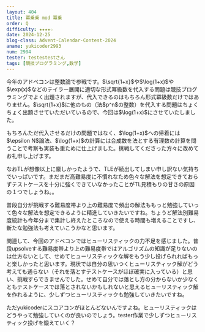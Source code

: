 ```yaml
---
layout: 404
title: 冪乗乗 mod 冪乗
order: Q
difficulty: ★★★★☆
date: 2024-12-25
blog-class: Advent-Calendar-Contest-2024
aname: yukicoder2993
num: 2994
tester: testestestさん
tags: [競技プログラミング,数学]
---
```


<p>
今年のアドベコンは整数論で参戦です。$\sqrt{1+x}$や$\log(1+x)$や$\exp(x)$などのテイラー展開に適切な形式冪級数を代入する問題は競技プログラミングでよく出題されますが、代入できるのはもちろん形式冪級数だけではありません。$\sqrt{1+x}$に他のもの（法$p^n$の整数）を代入する問題はちょくちょく出題させていただいているので、今回は$\log(1+x)$にさせていたしました。
</p>
<p>
もちろんただ代入させるだけの問題ではなく、$\log(1+x)$への帰着には$\epsilon N$論法、$\log(1+x)$の計算には合成数を法とする有理数の計算を問うことで考察も実装も重ために仕上げました。挑戦してくださった方々に改めてお礼申し上げます。
</p>
<p>
なおTLが想像以上に厳しかったようで、TLEが続出してしまい申し訳ない気持ちでいっぱいです。まだまだ高難易度に不慣れなため色々な解法を想定できておらずテストケースを十分に強くできていなかったことがTL見積もりの甘さの原因の１つでしょうね。。
</p>
<p>
普段自分が挑戦する難易度帯より上の難易度で頻出の解法ももっと勉強していって色々な解法を想定できるように精進していきたいですね。ちょうど解法別難易度統計も今年分まで集計し終えたところなので使える時間も増えることですし、新たな勉強法も考えていこうかなと思います。
</p>
<p>
関連して、今回のアドベコンではヒューリスティックの力不足を感じました。普段upsolveする難易度帯より上の難易度帯ではアルゴリズムの知識が足りないのは仕方ないとして、せめてヒューリスティックな解をもう少し投げられればもっと楽しかったと思います。現状では自分の思いつくヒューリスティック解がどう考えても通らない（それを落とすテストケースがほぼ確実に入っている）と思い、挑戦すらできませんでした。せめて自分では落とし方の分からないか少なくともテストケースでは落とされないかもしれないと思えるヒューリスティック解を作れるように、少しずつヒューリスティックも勉強していきたいですね。
</p>
<p>
ただyukicoderにスコアコンがほとんどないんですよね。ヒューリスティックはどうやって勉強していくのが良いのでしょう。tester作業で少しずつヒューリスティック投げを鍛えていく？
</p>
